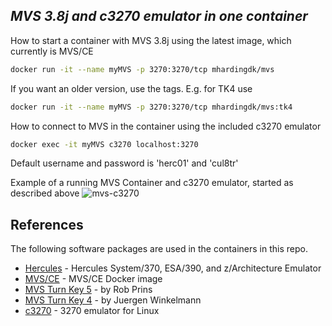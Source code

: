 ## _MVS 3.8j and c3270 emulator in one container_

How to start a container with MVS 3.8j using the latest image, which currently is MVS/CE

```sh
docker run -it --name myMVS -p 3270:3270/tcp mhardingdk/mvs
```

If you want an older version, use the tags. E.g. for TK4 use
```sh
docker run -it --name myMVS -p 3270:3270/tcp mhardingdk/mvs:tk4
```


How to connect to MVS in the container using the included c3270 emulator

```sh
docker exec -it myMVS c3270 localhost:3270
```

Default username and password is 'herc01' and 'cul8tr'

Example of a running MVS Container and c3270 emulator, started as described above
![mvs-c3270](https://github.com/MortenHarding/docker-mvs38j/assets/83698635/585dba67-1761-42cd-bc9a-3ae73aa7fa01)

## References

The following software packages are used in the containers in this repo.
- [Hercules](https://hercules-390.github.io/html/) - Hercules System/370, ESA/390, and z/Architecture Emulator
- [MVS/CE](https://hub.docker.com/r/mainframed767/mvsce) - MVS/CE Docker image
- [MVS Turn Key 5](https://www.prince-webdesign.nl/index.php/software/mvs-3-8j-turnkey-5) - by Rob Prins
- [MVS Turn Key 4](https://wotho.pebble-beach.ch/tk4-) - by Juergen Winkelmann
- [c3270](https://x3270.miraheze.org/wiki/C3270) - 3270 emulator for Linux

